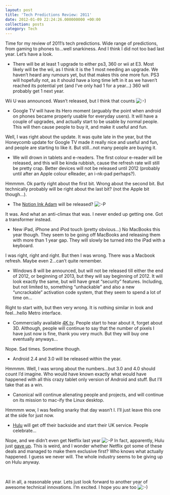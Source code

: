 ```yaml
---
layout: post
title: 'Tech Predictions Review: 2011'
date: 2012-01-09 22:24:26.000000000 +00:00
collection: posts
category: Tech
---
```


Time for my review of 2011’s tech predictions. Wide range of predictions, from gaming to phones to…well snarkiness. And I think I did not too bad last year. Let’s have a look.

- There will be at least 1 upgrade to either ps3, 360 or wii at E3. Most likely will be the wii, as I think it is the 1 most needing an upgrade. We haven’t heard any rumours yet, but that makes this one more fun. PS3 will hopefully not, as it should have a long time left in it as we haven’t reached its potential yet (and I’ve only had 1 for a year…) 360 will probably get 1 next year.

Wii U was announced. Wasn’t released, but I think that counts ![:-)](http://www.10people.co.uk/wp-includes/images/smilies/icon_smile.gif)

- Google TV will have its Hero moment (arguably the point when android on phones became properly usable for everyday users). It will have a couple of upgrades, and actually start to be usable by normal people. This will then cause people to buy it, and make it useful and fun.

Well, I was right about the update. It was quite late in the year, but the Honeycomb update for Google TV made it really nice and useful and fun, and people are starting to like it. But still…not many people are buying it.

- We will drown in tablets and e-readers. The first colour e-reader will be released, and this will be kinda rubbish, cause the refresh rate will still be pretty crap. Better devices will not be released until 2012 (probably until after an Apple colour eReader, an i-nk-pad perhaps?).

Hmmmm. Ok partly right about the first bit. Wrong about the second bit. But technically probably will be right about the last bit? (not the Apple bit though…).

- The [Notion Ink Adam](http://www.notionink.com/) will be released? ![:-P](../wp-includes/images/smilies/icon_razz.gif)

It was. And what an anti-climax that was. I never ended up getting one. Got a transformer instead.

- New iPad, iPhone and iPod touch (pretty obvious…) No MacBooks this year though. They seem to be going off MacBooks and releasing them with more than 1 year gap. They will slowly be turned into the iPad with a keyboard.

I was right, right and right. But then I was wrong. There was a Macbook refresh. Maybe even 2…can’t quite remember.

- Windows 8 will be announced, but will not be released till either the end of 2012, or beginning of 2013, but they will say beginning of 2012. It will look exactly the same, but will have great “security” features. Including, but not limited to, something “unhackable” and also a new “uncrackable” activation code system, that they seem to spend a lot of time on…

Right to start with, but then very wrong. It is nothing similar in look and feel…hello Metro interface.

- Commercially available [4K tv](http://en.wikipedia.org/wiki/4K_resolution). People start to hear about it, forget about 3D. Although, people will continue to say that the number of pixels I have just now is fine, thank you very much. But they will buy one eventually anyways…

Nope. Sad times. Sometime though.

- Android 2.4 and 3.0 will be released within the year.

Hmmmm. Well, I was wrong about the numbers…but 3.0 and 4.0 should count I’d imagine. Who would have known exactly what would have happened with all this crazy tablet only version of Android and stuff. But I’ll take that as a win.

- Canonical will continue alienating people and projects, and will continue on its mission to mac-ify the Linux desktop.

Hmmmm wow, I was feeling snarky that day wasn’t I. I’ll just leave this one at the side for just now.

- [Hulu](http://www.hulu.com/) will get off their backside and start their UK service. People celebrate…

Nope, and we didn’t even get Netflix last year ![:-P](http://www.10people.co.uk/wp-includes/images/smilies/icon_razz.gif) In fact, apparently, Hulu just [gave up](http://www.telegraph.co.uk/technology/news/7639763/Hulu-abandons-UK-plans-after-broadcaster-talks-collapse.html). This is weird, and I wonder whether Netflix got some of these deals and managed to make them exclusive first? Who knows what actually happened. I guess we never will. The whole industry seems to be giving up on Hulu anyway.

 

All in all, a reasonable year. Lets just look forward to another year of awesome technical innovations. I’m excited. I hope you are too ![:-)](http://www.10people.co.uk/wp-includes/images/smilies/icon_smile.gif)

